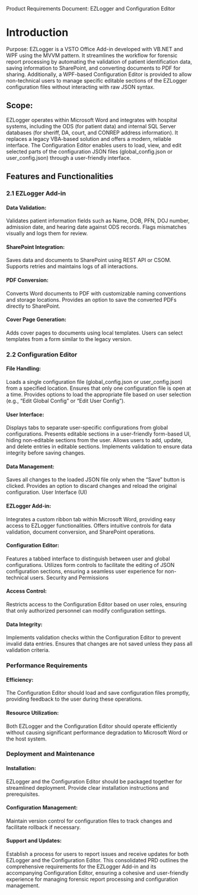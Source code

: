 Product Requirements Document: EZLogger and Configuration Editor

# Introduction


Purpose: EZLogger is a VSTO Office Add-in developed with VB.NET and WPF using the MVVM pattern. It streamlines the workflow for forensic report processing by automating the validation of patient identification data, saving information to SharePoint, and converting documents to PDF for sharing. Additionally, a WPF-based Configuration Editor is provided to allow non-technical users to manage specific editable sections of the EZLogger configuration files without interacting with raw JSON syntax.

## Scope:

EZLogger operates within Microsoft Word and integrates with hospital systems, including the ODS (for patient data) and internal SQL Server databases (for sheriff, DA, court, and CONREP address information). It replaces a legacy VBA-based solution and offers a modern, reliable interface. The Configuration Editor enables users to load, view, and edit selected parts of the configuration JSON files (global_config.json or user_config.json) through a user-friendly interface.

## Features and Functionalities

### 2.1 EZLogger Add-in

#### Data Validation:

Validates patient information fields such as Name, DOB, PFN, DOJ number, admission date, and hearing date against ODS records.
Flags mismatches visually and logs them for review.

#### SharePoint Integration:

Saves data and documents to SharePoint using REST API or CSOM.
Supports retries and maintains logs of all interactions.

#### PDF Conversion:

Converts Word documents to PDF with customizable naming conventions and storage locations.
Provides an option to save the converted PDFs directly to SharePoint.

#### Cover Page Generation:

Adds cover pages to documents using local templates.
Users can select templates from a form similar to the legacy version.

### 2.2 Configuration Editor

#### File Handling:

Loads a single configuration file (global_config.json or user_config.json) from a specified location.
Ensures that only one configuration file is open at a time.
Provides options to load the appropriate file based on user selection (e.g., “Edit Global Config” or “Edit User Config”).

#### User Interface:

Displays tabs to separate user-specific configurations from global configurations.
Presents editable sections in a user-friendly form-based UI, hiding non-editable sections from the user.
Allows users to add, update, and delete entries in editable sections.
Implements validation to ensure data integrity before saving changes.

#### Data Management:

Saves all changes to the loaded JSON file only when the “Save” button is clicked.
Provides an option to discard changes and reload the original configuration.
User Interface (UI)

#### EZLogger Add-in:

Integrates a custom ribbon tab within Microsoft Word, providing easy access to EZLogger functionalities.
Offers intuitive controls for data validation, document conversion, and SharePoint operations.

#### Configuration Editor:

Features a tabbed interface to distinguish between user and global configurations.
Utilizes form controls to facilitate the editing of JSON configuration sections, ensuring a seamless user experience for non-technical users.
Security and Permissions

#### Access Control:

Restricts access to the Configuration Editor based on user roles, ensuring that only authorized personnel can modify configuration settings.

#### Data Integrity:

Implements validation checks within the Configuration Editor to prevent invalid data entries.
Ensures that changes are not saved unless they pass all validation criteria.

### Performance Requirements

#### Efficiency:

The Configuration Editor should load and save configuration files promptly, providing feedback to the user during these operations.

#### Resource Utilization:

Both EZLogger and the Configuration Editor should operate efficiently without causing significant performance degradation to Microsoft Word or the host system.

### Deployment and Maintenance

#### Installation:

EZLogger and the Configuration Editor should be packaged together for streamlined deployment.
Provide clear installation instructions and prerequisites.

#### Configuration Management:

Maintain version control for configuration files to track changes and facilitate rollback if necessary.

#### Support and Updates:

Establish a process for users to report issues and receive updates for both EZLogger and the Configuration Editor.
This consolidated PRD outlines the comprehensive requirements for the EZLogger Add-in and its accompanying Configuration Editor, ensuring a cohesive and user-friendly experience for managing forensic report processing and configuration management.

<!-- @nested-tags:prd -->